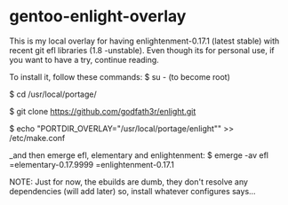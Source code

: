 gentoo-enlight-overlay
======================

This is my local overlay for having enlightenment-0.17.1 (latest stable) with 
recent git efl libraries (1.8 -unstable). Even though its for personal use, if
you want to have a try, continue reading.

To install it, follow these commands:
$ su - (to become root)

$ cd /usr/local/portage/

$ git clone https://github.com/godfath3r/enlight.git

$ echo "PORTDIR_OVERLAY=\"/usr/local/portage/enlight\"" >> /etc/make.conf 


_and then emerge efl, elementary and enlightenment:
$ emerge -av efl =elementary-0.17.9999 =enlightenment-0.17.1

NOTE:
Just for now, the ebuilds are dumb, they don't resolve any dependencies (will add later)
so, install whatever configures says...
